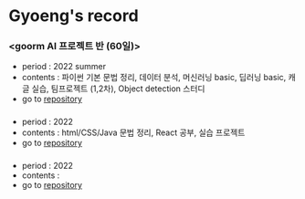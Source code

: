 # Gyoeng's record

### <goorm AI 프로젝트 반 (60일)>
* period : 2022 summer
* contents : 파이썬 기본 문법 정리, 데이터 분석, 머신러닝 basic, 딥러닝 basic, 캐글 실습, 팀프로젝트 (1,2차), Object detection 스터디 
* go to [repository]()


### <Infoteam web frontend> 
* period : 2022 
* contents : html/CSS/Java 문법 정리, React 공부, 실습 프로젝트 
* go to [repository]()


### <WING AI study>
* period : 2022 
* contents : 
* go to [repository]()

<!--
**gyoenge/gyoenge** is a ✨ _special_ ✨ repository because its `README.md` (this file) appears on your GitHub profile.

Here are some ideas to get you started:

- 🔭 I’m currently working on ...
- 🌱 I’m currently learning ...
- 👯 I’m looking to collaborate on ...
- 🤔 I’m looking for help with ...
- 💬 Ask me about ...
- 📫 How to reach me: ...
- 😄 Pronouns: ...
- ⚡ Fun fact: ...
-->
